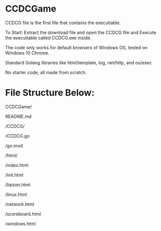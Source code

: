 # CCDCGame

CCDCG file is the first file that contains the executiable.

To Start: Extract the download file and open the CCDCG file and Execute the executiable called CCDCG.exe inside.

The code only works for default browsers of Windows OS, tested on Windows 10 Chrome.

Standard Golang libraries like html/template, log, net/http, and os/exec

No starter code, all made from scratch.

# File Structure Below:

CCDCGame/

README.md

/CCDCG/

/CCDCG.go

/go.mod

/html/

/index.html

/init.html

/liaison.html

/linux.html

/network.html

/scoreboard.html

/windows.html

